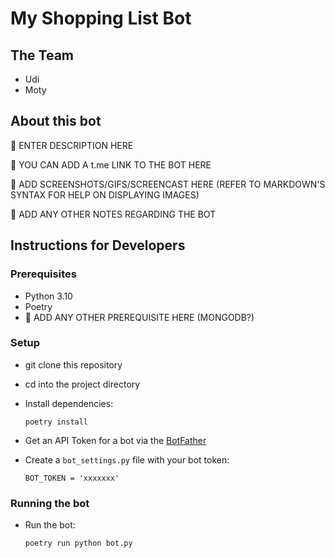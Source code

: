 # My Shopping List Bot

## The Team
- Udi
- Moty

## About this bot

🚧 ENTER DESCRIPTION HERE

🚧 YOU CAN ADD A t.me LINK TO THE BOT HERE

🚧 ADD SCREENSHOTS/GIFS/SCREENCAST HERE (REFER TO MARKDOWN'S SYNTAX FOR HELP ON DISPLAYING IMAGES)

🚧 ADD ANY OTHER NOTES REGARDING THE BOT
 
## Instructions for Developers 
### Prerequisites
- Python 3.10
- Poetry
- 🚧 ADD ANY OTHER PREREQUISITE HERE (MONGODB?)

### Setup
- git clone this repository 
- cd into the project directory
- Install dependencies:
    
      poetry install


- Get an API Token for a bot via the [BotFather](https://telegram.me/BotFather)
- Create a `bot_settings.py` file with your bot token:

      BOT_TOKEN = 'xxxxxxx'

### Running the bot        
- Run the bot:

      poetry run python bot.py
